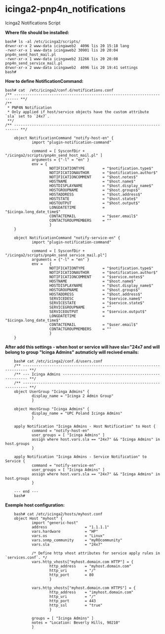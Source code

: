 # icinga2-pnp4n_notifications
Icinga2 Notifications Script


<b>Where file should be installed:</b>

	bash# ls -al /etc/icinga2/scripts/
	drwxr-xr-x 2 www-data icingaweb2  4096 lis 20 15:18 lang
	-rwxr-xr-x 1 www-data icingaweb2 30901 lis 20 20:04 pnp4n_send_host_mail.pl
	-rwxr-xr-x 1 www-data icingaweb2 31266 lis 20 20:08 pnp4n_send_service_mail.pl
	drwxr-xr-x 2 www-data icingaweb2  4096 lis 20 19:41 settings
	bash#

<b>How to define NotificationCommand:</b>


	bash# cat  /etc/icinga2/conf.d/notifications.conf
	/** ------------------------------------------------------------------------ **/
	/**
	 * PNP4N Notification
	 * Only applied if host/service objects have the custom attribute `sla` set to `24x7`.
	 **/
	/** ------------------------------------------------------------------------ **/
	
        object NotificationCommand "notify-host-en" {
                import "plugin-notification-command"
        
                command = [ SysconfDir + "/icinga2/scripts/pnp4n_send_host_mail.pl" ]
                arguments = {"-l" = "en" }
                env = {
                        NOTIFICATIONTYPE        = "$notification.type$"
                        NOTIFICATIONAUTHOR      = "$notification.author$"
                        NOTIFICATIONCOMMENT     = "$host.notes$"
                        HOSTNAME                = "$host.name$"
                        HOSTDISPLAYNAME         = "$host.display_name$"
                        HOSTGROUPNAME           = "$host.groups$"
                        HOSTADDRESS             = "$host.address$"
                        HOSTSTATE               = "$host.state$"
                        HOSTOUTPUT              = "$host.output$"
                        LONGDATETIME            = "$icinga.long_date_time$"
                        CONTACTEMAIL            = "$user.email$"
                        CONTACTGROUPMEMBERS     = ""
                        }
        }

        object NotificationCommand "notify-service-en" {
                import "plugin-notification-command"
        
                command = [ SysconfDir + "/icinga2/scripts/pnp4n_send_service_mail.pl"]
                arguments = {"-l" = "en" }
                env =   {
                        NOTIFICATIONTYPE        = "$notification.type$"
                        NOTIFICATIONAUTHOR      = "$notification.author$"
                        NOTIFICATIONCOMMENT     = "$service.notes$"
                        HOSTNAME                = "$host.name$"
                        HOSTDISPLAYNAME         = "$host.display_name$"
                        HOSTGROUPNAME           = "$host.groups$"
                        HOSTADDRESS             = "$host.address$"
                        SERVICEDESC             = "$service.name$"
                        SERVICESTATE            = "$service.state$"
                        SERVICEGROUPNAME        = ""
                        SERVICEOUTPUT           = "$service.output$"
                        LONGDATETIME            = "$icinga.long_date_time$"
                        CONTACTEMAIL            = "$user.email$"
                        CONTACTGROUPMEMBERS     = ""
                        }
        }



<b>After add this settings - when host or service will have sla="24x7 and will belong to group "Icinga Admins" autmaticly will recived emails:</b>

        bash# cat /etc/icinga2/conf.d/users.conf
        /** ------------------------------------------------------------------------ **/
        /** --- Icinga Admins ------------------------------------------------------ **/
        /** ------------------------------------------------------------------------ **/
        object UserGroup "Icinga Admins" {
                display_name = "Icinga 2 Admin Group"
                }
        
        object HostGroup "Icinga Admins" {
                display_name = "UPC Poland Icinga Admins"
                }
        
        apply Notification "Icinga Admins - Host Notification" to Host {
                command = "notify-host-en"
                user_groups = [ "Icinga Admins" ]
                assign where host.vars.sla == "24x7" && "Icinga Admins" in host.groups
                }
        
        apply Notification "Icinga Admins - Service Notification" to Service {
                command = "notify-service-en"
                user_groups = [ "Icinga Admins" ]
                assign where host.vars.sla == "24x7" && "Icinga Admins" in host.groups
                }
        
        --- end ---
        bash#



<b>Exemple host configuration:</b>

        bash# cat /etc/icinga2/hosts/myhost.conf
        object Host "myhost" {
                import "generic-host"
                address                 = "1.1.1.1"
                vars.hardware           = "HP"
                vars.os                 = "Linux"
                vars.snmp_community     = "myROcommunity"
                vars.sla                = "24x7"
        
                /* Define http vhost attributes for service apply rules in `services.conf`. */
                vars.http_vhosts["myhost.domain.com HTTP"] = {
                        http_address    = "myhost.domain.com"
                        http_uri        = "/"
                        http_port       = 80
                        }
        
                vars.http_vhosts["myhost.domain.com HTTPS"] = {
                        http_address    = "imyhost.domain.com"
                        http_uri        = "/"
                        http_port       = 443
                        http_ssl        = "true"
                        }
        
                groups = [ "Icinga Admins" ]
                notes = "Location: Beverly Hills, 90210"
                }

